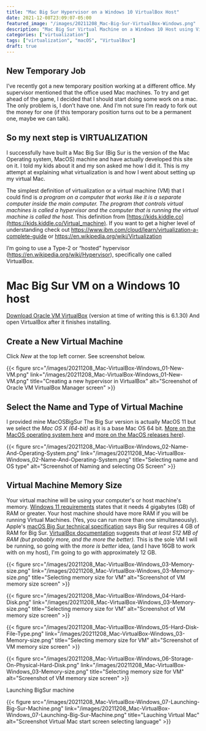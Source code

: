 ```yaml
---
title: "Mac Big Sur Hypervisor on a Windows 10 VirtualBox Host"
date: 2021-12-08T23:09:07-05:00
featured_image: "/images/20211208_Mac-Big-Sur-VirtualBox-Windows.png"
description: "Mac Big Sur Virtual Machine on a Windows 10 Host using VirtualBox Hypervisor"
categories: ["virtualization"]
tags: ["virtualization", "macOS", "VirtualBox"]
draft: true
---
```


## New Temporary Job
I’ve recently got a new temporary position working at a different office. My supervisor mentioned that the office used Mac machines. To try and get ahead of the game, I decided that I should start doing some work on a mac. The only problem is, I don’t have one. And I’m not sure I’m ready to fork out the money for one (if this temporary position turns out to be a permanent one, maybe we can talk).

## So my next step is VIRTUALIZATION

I successfully have built a Mac Big Sur (Big Sur is the version of the Mac Operating system, MacOS) machine and have actually developed this site on it. I told my kids about it and my son asked me how I did it. This is my attempt at explaining what virtualization is and how I went about setting up my virtual Mac.

The simplest definition of virtualization or a virtual machine (VM) that I could find is _a program on a computer that works like it is a separate computer inside the main computer. The program that controls virtual machines is called a hypervisor and the computer that is running the virtual machine is called the host._ This definition from [https://kids.kiddle.co](https://kids.kiddle.co/Virtual_machine). If you want to get a higher level of understanding check out https://www.ibm.com/cloud/learn/virtualization-a-complete-guide or https://en.wikipedia.org/wiki/Virtualization 

I’m going to use a Type-2 or “hosted” hypervisor (https://en.wikipedia.org/wiki/Hypervisor), specifically one called VirtualBox. 

# Mac Big Sur VM on a Windows 10 host

[Download Oracle VM VirtualBox](https://www.virtualbox.org/wiki/Downloads) (version at time of writing this is 6.1.30)
And open VirtualBox after it finishes installing.

## Create a New Virtual Machine
Click *New* at the top left corner. See screenshot below.

{{< figure src="/images/20211208_Mac-VirtualBox-Windows_01-New-VM.png" link="/images/20211208_Mac-VirtualBox-Windows_01-New-VM.png" title="Creating a new hypervisor in VirtualBox" alt="Screenshot of Oracle VM VirtualBox Manager screen" >}}

## Select the Name and Type of Virtual Machine
I provided mine MacOSBigSur
The Big Sur version is actually MacOS 11 but we select the _Mac OS X (64-bit)_ as it is a base Mac OS 64 bit. [More on the MacOS operating system here](https://en.wikipedia.org/wiki/Macintosh_operating_systems) and [more on the MacOS releases here](https://en.wikipedia.org/wiki/MacOS_version_history#Releases)).

{{< figure src="/images/20211208_Mac-VirtualBox-Windows_02-Name-And-Operating-System.png" link="/images/20211208_Mac-VirtualBox-Windows_02-Name-And-Operating-System.png" title="Selecting name and OS type" alt="Screenshot of Naming and selecting OS Screen" >}}

## Virtual Machine Memory Size
Your virtual machine will be using your computer's or host machine's memory. [Windows 11 requirements](https://docs.microsoft.com/en-us/windows/whats-new/windows-11-requirements) states that it needs 4 gigabytes (GB) of RAM or greater. Your host machine should have more RAM if you will be running Virtual Machines. (Yes, you can run more than one simultaneously). Apple's [macOS Big Sur technical specification](https://support.apple.com/kb/sp833) says Big Sur requires 4 GB of RAM for Big Sur. [VirtualBox documentation](https://www.virtualbox.org/wiki/End-user_documentation) suggests that _at least 512 MB of RAM (but probably more, and the more the better)._ This is the sole VM I will be running, so going with the *more is better* idea, (and I have 16GB to work with on my host), I'm going to go with approximately 12 GB.

{{< figure src="/images/20211208_Mac-VirtualBox-Windows_03-Memory-size.png" link="/images/20211208_Mac-VirtualBox-Windows_03-Memory-size.png" title="Selecting memory size for VM" alt="Screenshot of VM memory size screen" >}}


{{< figure src="/images/20211208_Mac-VirtualBox-Windows_04-Hard-Disk.png" link="/images/20211208_Mac-VirtualBox-Windows_03-Memory-size.png" title="Selecting memory size for VM" alt="Screenshot of VM memory size screen" >}}

{{< figure src="/images/20211208_Mac-VirtualBox-Windows_05-Hard-Disk-File-Type.png" link="/images/20211208_Mac-VirtualBox-Windows_03-Memory-size.png" title="Selecting memory size for VM" alt="Screenshot of VM memory size screen" >}}

{{< figure src="/images/20211208_Mac-VirtualBox-Windows_06-Storage-On-Physical-Hard-Disk.png" link="/images/20211208_Mac-VirtualBox-Windows_03-Memory-size.png" title="Selecting memory size for VM" alt="Screenshot of VM memory size screen" >}}

Launching BigSur machine


{{< figure src="/images/20211208_Mac-VirtualBox-Windows_07-Launching-Big-Sur-Machine.png" link="/images/20211208_Mac-VirtualBox-Windows_07-Launching-Big-Sur-Machine.png" title="Lauching Virtual Mac" alt="Screenshot Virtual Mac start screen selecting language" >}}